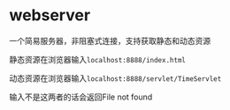 # webserver
 一个简易服务器，非阻塞式连接，支持获取静态和动态资源

静态资源在浏览器输入`localhost:8888/index.html`

动态资源在浏览器输入`localhost:8888/servlet/TimeServlet`

输入不是这两者的话会返回File not found